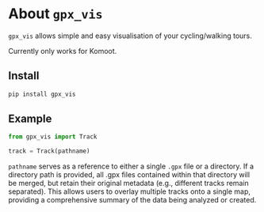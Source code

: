 About `gpx_vis`===============`gpx_vis` allows simple and easy visualisation of your cycling/walking tours.Currently only works for Komoot.Install-------```bashpip install gpx_vis```Example-------```pythonfrom gpx_vis import Tracktrack = Track(pathname)````pathname` serves as a reference to either a single `.gpx` file or a directory.If a directory path is provided, all .gpx files contained within that directorywill be merged, but retain their original metadata (e.g., different tracks remain separated).This allows users to overlay multiple tracks onto a single map, providing a comprehensive summary of the data being analyzed or created.